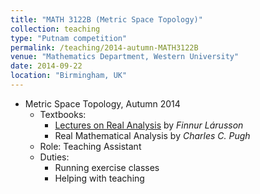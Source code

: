 ```yaml
---	
title: "MATH 3122B (Metric Space Topology)"		
collection: teaching		
type: "Putnam competition"		
permalink: /teaching/2014-autumn-MATH3122B
venue: "Mathematics Department, Western University"		
date: 2014-09-22		
location: "Birmingham, UK"		
---	
```

 			
* Metric Space Topology, Autumn 2014 	
   * Textbooks:
     * [Lectures on Real Analysis](https://www.cambridge.org/core/books/lectures-on-real-analysis/55355F6128B1EA7BC8FD6CE5B6181419) by             _Finnur Lárusson_
     * Real Mathematical Analysis by _Charles C. Pugh_
   * Role: Teaching Assistant 
   * Duties: 
     * Running exercise classes 
     * Helping with teaching  
